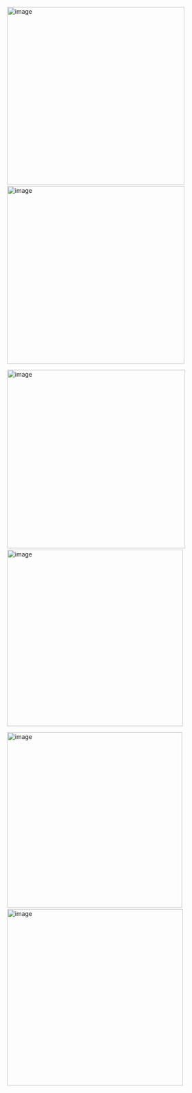 <img width="413" alt="image" src="https://user-images.githubusercontent.com/72184293/194409492-94a84d6d-2226-4bd6-83a3-4a6aa0341768.png"> &nbsp; &nbsp; &nbsp; &nbsp; &nbsp;<img width="413" alt="image" src="https://user-images.githubusercontent.com/72184293/194409802-69eac920-0114-45d6-b734-078ed01afa68.png">

<img width="415" alt="image" src="https://user-images.githubusercontent.com/72184293/194409576-671fe487-76d4-4361-a54a-3d21def73da6.png">&nbsp; &nbsp; &nbsp; &nbsp; &nbsp; <img width="410" alt="image" src="https://user-images.githubusercontent.com/72184293/194410510-33756619-359d-496f-ae26-af1b04ee6351.png">

<img width="408" alt="image" src="https://user-images.githubusercontent.com/72184293/194409668-0a011706-6d53-4b3d-978c-6bf641a46d40.png">&nbsp; &nbsp; &nbsp; &nbsp; &nbsp; <img width="410" alt="image" src="https://user-images.githubusercontent.com/72184293/194410774-22a9f0e4-020f-4355-b52b-68c4f7b8df35.png">
